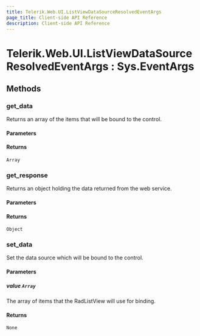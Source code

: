```yaml
---
title: Telerik.Web.UI.ListViewDataSourceResolvedEventArgs
page_title: Client-side API Reference
description: Client-side API Reference
---
```


# Telerik.Web.UI.ListViewDataSourceResolvedEventArgs : Sys.EventArgs

## Methods

### get_data

Returns an array of the items that will be bound to the control.

#### Parameters

#### Returns

`Array`

### get_response

Returns an object holding the data returned from the web service.

#### Parameters

#### Returns

`Object`

### set_data

Set the data source which will be bound to the control.

#### Parameters

##### value `Array`

The array of items that the RadListView will use for binding.

#### Returns

`None`
